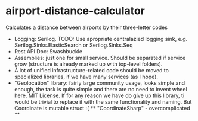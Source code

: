# airport-distance-calculator
Calculates a distance between airports by their three-letter codes

* Logging: Serilog. TODO: Use apropriate centralazied logging sink, e.g. Serilog.Sinks.ElasticSearch or Serilog.Sinks.Seq 
* Rest API Doc: Swashbuckle
* Assemblies: just one for small service. Should be separated if service grow (structure is already marked up with top-level folders).
* A lot of unified infrastructure-related code should be moved to specialized libraries, if we have many services (as I hope).
* "Geolocation" library: fairly large community usage, looks simple and enough, the task is quite simple and there are no need to invent wheel here.  MIT License. If for any reason we have do give up this library, ti would be trivial to replace it with the same functionality and naming. But Coordinate is mutable struct :(
** "CoordinateSharp" - overcomplicated
** 
  


